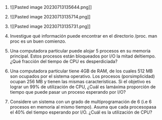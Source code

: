 1. ![[Pasted image 20230713135644.png]]

2. ![[Pasted image 20230713135714.png]]

3. ![[Pasted image 20230713135731.png]]
4. Investigue qué información puede encontrar en el directorio /proc. man proc es un buen comienzo.
5. Una computadora particular puede alojar 5 procesos en su memoria principal. Estos procesos están bloqueados por I/O la mitad deltiempo. ¿Qué fracción del tiempo de CPU es desperdiciada?
6. Una computadora particular tiene 4GB de RAM, de los cuales 512 MB son ocupados por el sistema operativo. Los procesos (porsimplicidad) ocupan 256 MB y tienen las mismas características. Si el objetivo es lograr un 99% de utilización de CPU, ¿Cuál es lamáxima proporción de tiempo que puede pasar un proceso esperando por I/O?
7. Considere un sistema con un grado de multiprogramación de 6 (i.e 6 procesos en memoria al mismo tiempo). Asuma que cada procesopasa el 40% del tiempo esperando por I/O. ¿Cuál es la utilización de CPU?